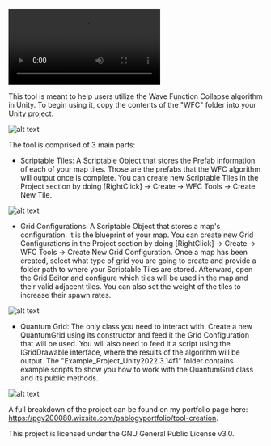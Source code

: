 ![alt text](https://github.com/Veguista/WFC_Tool_Showcase/blob/main/Media/WFC_Timelapse.mp4?raw=true)

This tool is meant to help users utilize the Wave Function Collapse algorithm in Unity. To begin using it, copy the contents of the "WFC" folder into your Unity project.

![alt text](https://github.com/Veguista/WFC_Tool_Showcase/blob/main/Media/CustomMenuGif.gif?raw=true)

The tool is comprised of 3 main parts:

- Scriptable Tiles: A Scriptable Object that stores the Prefab information of each of your map tiles. Those are the prefabs that the WFC algorithm will output once is complete. You can create new Scriptable Tiles in the Project section by doing [RightClick] -> Create -> WFC Tools -> Create New Tile.

![alt text](https://github.com/Veguista/WFC_Tool_Showcase/blob/main/Media/ScriptableTile.png?raw=true)

- Grid Configurations: A Scriptable Object that stores a map's configuration. It is the blueprint of your map. You can create new Grid Configurations in the Project section by doing [RightClick] -> Create -> WFC Tools -> Create New Grid Configuration. Once a map has been created, select what type of grid you are going to create and provide a folder path to where your Scriptable Tiles are stored. Afterward, open the Grid Editor and configure which tiles will be used in the map and their valid adjacent tiles. You can also set the weight of the tiles to increase their spawn rates.

![alt text](https://github.com/Veguista/WFC_Tool_Showcase/blob/main/Media/GridConfiguration.png?raw=true)

- Quantum Grid: The only class you need to interact with. Create a new QuantumGrid using its constructor and feed it the Grid Configuration that will be used. You will also need to feed it a script using the IGridDrawable interface, where the results of the algorithm will be output. The "Example_Project_Unity2022.3.14f1" folder contains example scripts to show you how to work with the QuantumGrid class and its public methods.

![alt text](https://github.com/Veguista/WFC_Tool_Showcase/blob/main/Media/QuantumGridFunctions.png?raw=true)

A full breakdown of the project can be found on my portfolio page here: https://pgv200080.wixsite.com/pablogvportfolio/tool-creation.

This project is licensed under the GNU General Public License v3.0.

